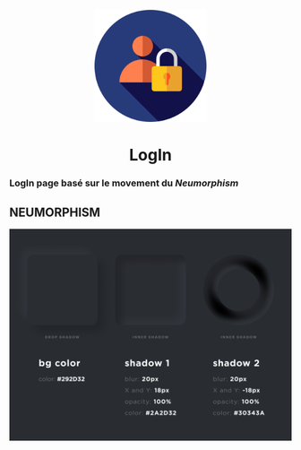 <p align="center"><img src="icon.png" height="200"></p>

<h1 align="center">LogIn</h1>

### LogIn page basé sur le movement du ***Neumorphism***

## NEUMORPHISM
<p align="center"><img src="neumorphism.png"></p>